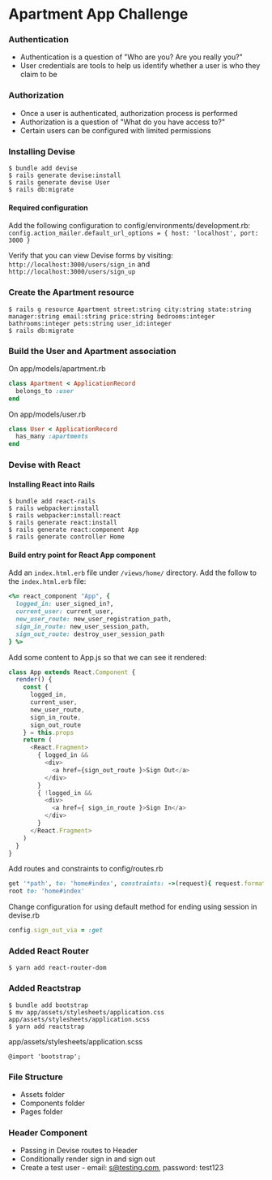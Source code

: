 # Apartment App Challenge

### Authentication
- Authentication is a question of "Who are you? Are you really you?"
- User credentials are tools to help us identify whether a user is who they claim to be

### Authorization
- Once a user is authenticated, authorization process is performed
- Authorization is a question of "What do you have access to?"
- Certain users can be configured with limited permissions

### Installing Devise
```
$ bundle add devise
$ rails generate devise:install
$ rails generate devise User
$ rails db:migrate
```

#### Required configuration
Add the following configuration to config/environments/development.rb:
`config.action_mailer.default_url_options = { host: 'localhost', port: 3000 }`

Verify that you can view Devise forms by visiting:
`http://localhost:3000/users/sign_in` and `http://localhost:3000/users/sign_up`

### Create the Apartment resource
```
$ rails g resource Apartment street:string city:string state:string manager:string email:string price:string bedrooms:integer bathrooms:integer pets:string user_id:integer
$ rails db:migrate
```

### Build the User and Apartment association
On app/models/apartment.rb
```ruby
class Apartment < ApplicationRecord
  belongs_to :user
end
```

On app/models/user.rb
```ruby
class User < ApplicationRecord
  has_many :apartments
end
```

### Devise with React

#### Installing React into Rails
```
$ bundle add react-rails
$ rails webpacker:install
$ rails webpacker:install:react
$ rails generate react:install
$ rails generate react:component App
$ rails generate controller Home
```

#### Build entry point for React App component
Add an `index.html.erb` file under `/views/home/` directory.
Add the follow to the `index.html.erb` file:
```ruby
<%= react_component "App", {
  logged_in: user_signed_in?,
  current_user: current_user,
  new_user_route: new_user_registration_path,
  sign_in_route: new_user_session_path,
  sign_out_route: destroy_user_session_path
} %>
```

Add some content to App.js so that we can see it rendered:
```javascript
class App extends React.Component {
  render() {
    const {
      logged_in,
      current_user,
      new_user_route,
      sign_in_route,
      sign_out_route
    } = this.props
    return (
      <React.Fragment>
        { logged_in &&
          <div>
            <a href={sign_out_route }>Sign Out</a>
          </div>
        }
        { !logged_in &&
          <div>
            <a href={ sign_in_route }>Sign In</a>
          </div>
        }
      </React.Fragment>
    )
  }
}
```

Add routes and constraints to config/routes.rb
```ruby
get '*path', to: 'home#index', constraints: ->(request){ request.format.html? }
root to: 'home#index'
```

Change configuration for using default method for ending using session in devise.rb
```ruby
config.sign_out_via = :get
```

### Added React Router
```
$ yarn add react-router-dom
```

### Added Reactstrap
```
$ bundle add bootstrap
$ mv app/assets/stylesheets/application.css app/assets/stylesheets/application.scss
$ yarn add reactstrap
```
app/assets/stylesheets/application.scss
```
@import 'bootstrap';
```

### File Structure
- Assets folder
- Components folder
- Pages folder

### Header Component
- Passing in Devise routes to Header
- Conditionally render sign in and sign out
- Create a test user - email: s@testing.com, password: test123
